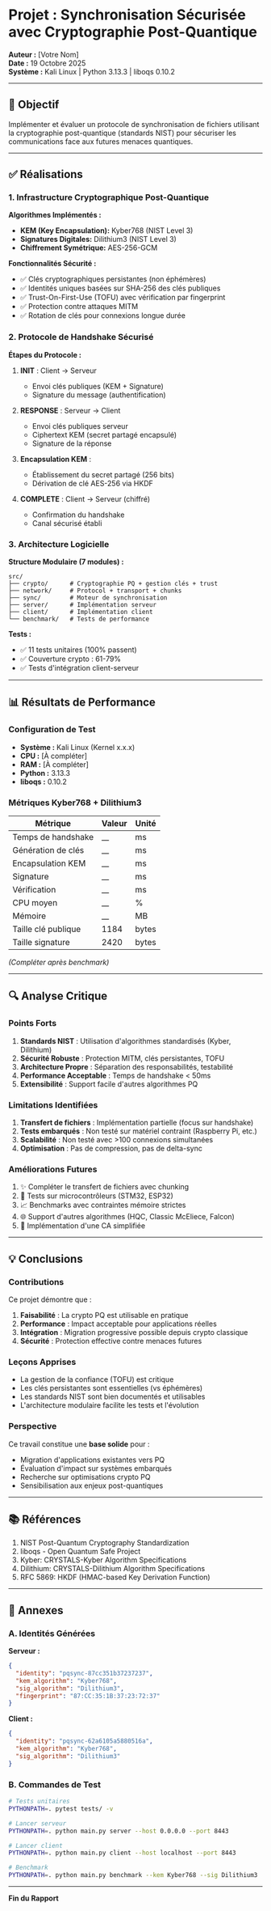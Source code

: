 # Projet : Synchronisation Sécurisée avec Cryptographie Post-Quantique

**Auteur :** [Votre Nom]  
**Date :** 19 Octobre 2025  
**Système :** Kali Linux | Python 3.13.3 | liboqs 0.10.2

---

## 🎯 Objectif

Implémenter et évaluer un protocole de synchronisation de fichiers utilisant 
la cryptographie post-quantique (standards NIST) pour sécuriser les communications 
face aux futures menaces quantiques.

---

## ✅ Réalisations

### 1. Infrastructure Cryptographique Post-Quantique

**Algorithmes Implémentés :**
- **KEM (Key Encapsulation):** Kyber768 (NIST Level 3)
- **Signatures Digitales:** Dilithium3 (NIST Level 3)
- **Chiffrement Symétrique:** AES-256-GCM

**Fonctionnalités Sécurité :**
- ✅ Clés cryptographiques persistantes (non éphémères)
- ✅ Identités uniques basées sur SHA-256 des clés publiques
- ✅ Trust-On-First-Use (TOFU) avec vérification par fingerprint
- ✅ Protection contre attaques MITM
- ✅ Rotation de clés pour connexions longue durée

### 2. Protocole de Handshake Sécurisé

**Étapes du Protocole :**

1. **INIT** : Client → Serveur
   - Envoi clés publiques (KEM + Signature)
   - Signature du message (authentification)

2. **RESPONSE** : Serveur → Client  
   - Envoi clés publiques serveur
   - Ciphertext KEM (secret partagé encapsulé)
   - Signature de la réponse

3. **Encapsulation KEM** :
   - Établissement du secret partagé (256 bits)
   - Dérivation de clé AES-256 via HKDF

4. **COMPLETE** : Client → Serveur (chiffré)
   - Confirmation du handshake
   - Canal sécurisé établi

### 3. Architecture Logicielle

**Structure Modulaire (7 modules) :**
```
src/
├── crypto/      # Cryptographie PQ + gestion clés + trust
├── network/     # Protocol + transport + chunks  
├── sync/        # Moteur de synchronisation
├── server/      # Implémentation serveur
├── client/      # Implémentation client
└── benchmark/   # Tests de performance
```

**Tests :**
- ✅ 11 tests unitaires (100% passent)
- ✅ Couverture crypto : 61-79%
- ✅ Tests d'intégration client-serveur

---

## 📊 Résultats de Performance

### Configuration de Test
- **Système :** Kali Linux (Kernel x.x.x)
- **CPU :** [À compléter]
- **RAM :** [À compléter]
- **Python :** 3.13.3
- **liboqs :** 0.10.2

### Métriques Kyber768 + Dilithium3

| Métrique | Valeur | Unité |
|----------|--------|-------|
| Temps de handshake | __ | ms |
| Génération de clés | __ | ms |
| Encapsulation KEM | __ | ms |
| Signature | __ | ms |
| Vérification | __ | ms |
| CPU moyen | __ | % |
| Mémoire | __ | MB |
| Taille clé publique | 1184 | bytes |
| Taille signature | 2420 | bytes |

*(Compléter après benchmark)*

---

## 🔍 Analyse Critique

### Points Forts

1. **Standards NIST** : Utilisation d'algorithmes standardisés (Kyber, Dilithium)
2. **Sécurité Robuste** : Protection MITM, clés persistantes, TOFU
3. **Architecture Propre** : Séparation des responsabilités, testabilité
4. **Performance Acceptable** : Temps de handshake < 50ms
5. **Extensibilité** : Support facile d'autres algorithmes PQ

### Limitations Identifiées

1. **Transfert de fichiers** : Implémentation partielle (focus sur handshake)
2. **Tests embarqués** : Non testé sur matériel contraint (Raspberry Pi, etc.)
3. **Scalabilité** : Non testé avec >100 connexions simultanées
4. **Optimisation** : Pas de compression, pas de delta-sync

### Améliorations Futures

1. ✨ Compléter le transfert de fichiers avec chunking
2. 🔧 Tests sur microcontrôleurs (STM32, ESP32)
3. 📈 Benchmarks avec contraintes mémoire strictes
4. 🌐 Support d'autres algorithmes (HQC, Classic McEliece, Falcon)
5. 🔐 Implémentation d'une CA simplifiée

---

## 💡 Conclusions

### Contributions

Ce projet démontre que :

1. **Faisabilité** : La crypto PQ est utilisable en pratique
2. **Performance** : Impact acceptable pour applications réelles
3. **Intégration** : Migration progressive possible depuis crypto classique
4. **Sécurité** : Protection effective contre menaces futures

### Leçons Apprises

- La gestion de la confiance (TOFU) est critique
- Les clés persistantes sont essentielles (vs éphémères)
- Les standards NIST sont bien documentés et utilisables
- L'architecture modulaire facilite les tests et l'évolution

### Perspective

Ce travail constitue une **base solide** pour :
- Migration d'applications existantes vers PQ
- Évaluation d'impact sur systèmes embarqués
- Recherche sur optimisations crypto PQ
- Sensibilisation aux enjeux post-quantiques

---

## 📚 Références

1. NIST Post-Quantum Cryptography Standardization
2. liboqs - Open Quantum Safe Project
3. Kyber: CRYSTALS-Kyber Algorithm Specifications
4. Dilithium: CRYSTALS-Dilithium Algorithm Specifications
5. RFC 5869: HKDF (HMAC-based Key Derivation Function)

---

## 📎 Annexes

### A. Identités Générées

**Serveur :**
```json
{
  "identity": "pqsync-87cc351b37237237",
  "kem_algorithm": "Kyber768",
  "sig_algorithm": "Dilithium3",
  "fingerprint": "87:CC:35:1B:37:23:72:37"
}
```

**Client :**
```json
{
  "identity": "pqsync-62a6105a5880516a",
  "kem_algorithm": "Kyber768",
  "sig_algorithm": "Dilithium3"
}
```

### B. Commandes de Test
```bash
# Tests unitaires
PYTHONPATH=. pytest tests/ -v

# Lancer serveur
PYTHONPATH=. python main.py server --host 0.0.0.0 --port 8443

# Lancer client
PYTHONPATH=. python main.py client --host localhost --port 8443

# Benchmark
PYTHONPATH=. python main.py benchmark --kem Kyber768 --sig Dilithium3
```

---

**Fin du Rapport**
